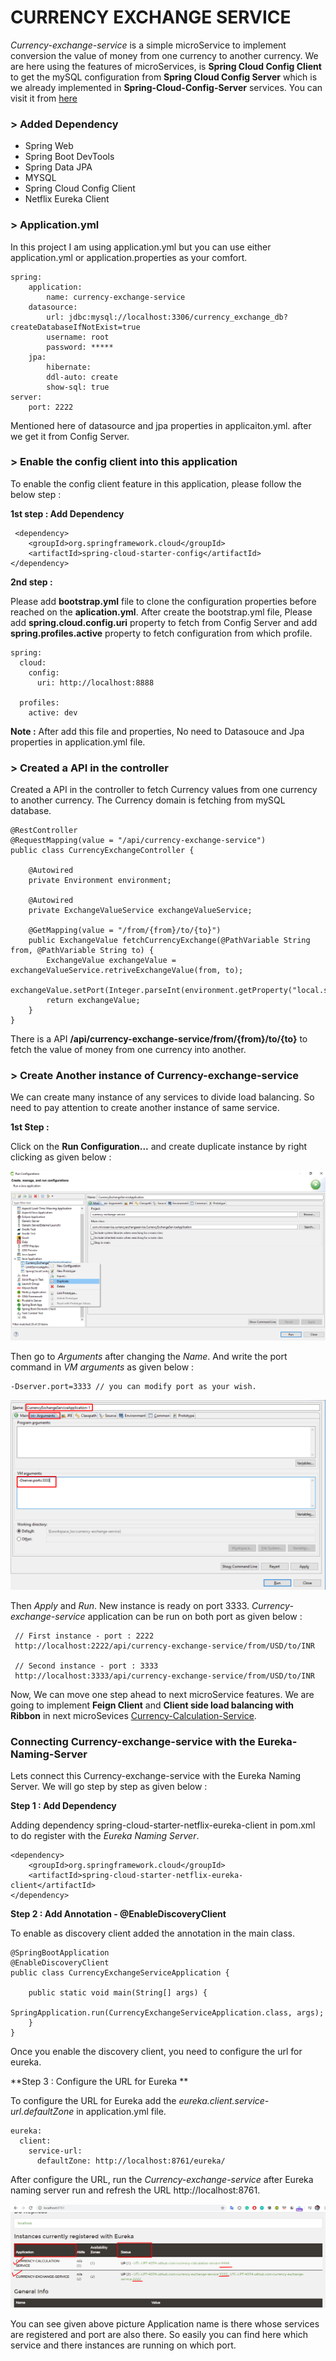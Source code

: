 # CURRENCY EXCHANGE SERVICE

*Currency-exchange-service* is a simple microService to implement conversion the value of money from one currency to another currency. We are here using the features of microServices, is **Spring Cloud Config Client** to get the mySQL configuration  from **Spring Cloud Config Server** which is we already implemented in **Spring-Cloud-Config-Server** services. You can visit it from [here](https://github.com/vikashvs36/microservices-tutorial/tree/master/spring-cloud-config-server)

### > Added Dependency

* Spring Web
* Spring Boot DevTools
* Spring Data JPA
* MYSQL
* Spring Cloud Config Client
* Netflix Eureka Client

### > Application.yml

In this project I am using application.yml but you can use either application.yml or application.properties as your comfort.

	spring:
		application:
			name: currency-exchange-service
		datasource:
			url: jdbc:mysql://localhost:3306/currency_exchange_db?createDatabaseIfNotExist=true
			username: root
			password: *****
		jpa:
			hibernate:
			ddl-auto: create
			show-sql: true
	server:
		port: 2222

Mentioned here of datasource and jpa properties in applicaiton.yml. after we get it from Config Server.

### > Enable the config client into this application

To enable the config client feature in this application, please follow the below step :

**1st step : Add Dependency**

	 <dependency>
		<groupId>org.springframework.cloud</groupId>
		<artifactId>spring-cloud-starter-config</artifactId>
	</dependency>
	
**2nd step :**

Please add **bootstrap.yml** file to clone the configuration properties before reached on the **aplication.yml**. After create the bootstrap.yml file, Please add **spring.cloud.config.uri** property to fetch from Config Server and add **spring.profiles.active** property to fetch configuration from which profile.

	spring:
	  cloud:
	    config:
	      uri: http://localhost:8888
	      
	  profiles:
	    active: dev
    
**Note :** After add this file and properties, No need to Datasouce and Jpa properties in application.yml file.

### > Created a API in the controller

Created a API in the controller to fetch Currency values from one currency to another currency. The Currency domain is fetching from mySQL database.

	@RestController
	@RequestMapping(value = "/api/currency-exchange-service")
	public class CurrencyExchangeController {
		
		@Autowired
		private Environment environment; 
		
		@Autowired
		private ExchangeValueService exchangeValueService;
		
		@GetMapping(value = "/from/{from}/to/{to}")
		public ExchangeValue fetchCurrencyExchange(@PathVariable String from, @PathVariable String to) {
			ExchangeValue exchangeValue = exchangeValueService.retriveExchangeValue(from, to);
			exchangeValue.setPort(Integer.parseInt(environment.getProperty("local.server.port")));
			return exchangeValue;
		}
	}

There is a API **/api/currency-exchange-service/from/{from}/to/{to}** to fetch the value of money from one currency into another.

### > Create Another instance of Currency-exchange-service 

We can create many instance of any services to divide load balancing. So need to pay attention to create another instance of same service. 

**1st Step :**
 
Click on the **Run Configuration...** and create duplicate instance by right clicking as given below : 

![](img/duplicate_instance.png)

Then go to *Arguments* after changing the *Name*. And write the port command in *VM arguments* as given below :  

	-Dserver.port=3333 // you can modify port as your wish.
	
![](img/create_port.png)

Then *Apply* and *Run*. New instance is ready on port 3333. *Currency-exchange-service* application can be run on both port as given below :

	 // First instance - port : 2222
	 http://localhost:2222/api/currency-exchange-service/from/USD/to/INR
	 
	 // Second instance - port : 3333
	 http://localhost:3333/api/currency-exchange-service/from/USD/to/INR

Now, We can move one step ahead to next microService features. We are going to implement **Feign Client** and **Client side load balancing with Ribbon** in next microSevices [Currency-Calculation-Service]().

### Connecting Currency-exchange-service with the Eureka-Naming-Server

Lets connect this Currency-exchange-service with the Eureka Naming Server. We will go step by step as given below :

**Step 1 : Add Dependency**

Adding dependency spring-cloud-starter-netflix-eureka-client in pom.xml to do register with the *Eureka Naming Server*.  

	<dependency>
		<groupId>org.springframework.cloud</groupId>
		<artifactId>spring-cloud-starter-netflix-eureka-client</artifactId>
	</dependency>
	
**Step 2 : Add Annotation - @EnableDiscoveryClient**

To enable as discovery client added the annotation in the main class.

	@SpringBootApplication
	@EnableDiscoveryClient
	public class CurrencyExchangeServiceApplication {
	
		public static void main(String[] args) {
			SpringApplication.run(CurrencyExchangeServiceApplication.class, args);
		}
	}	

Once you enable the discovery client, you need to configure the url for eureka.

**Step 3 : Configure the URL for Eureka **

To configure the URL for Eureka add the *eureka.client.service-url.defaultZone* in application.yml file.

	eureka:
	  client:
	    service-url:
	      defaultZone: http://localhost:8761/eureka/
	     
After configure the URL, run the *Currency-exchange-service* after Eureka naming server run and refresh the URL http://localhost:8761.  

![](img/service_register_with_eureka.png)

You can see given above picture Application name is there whose services are registered and port are also there. So easily you can find here which service and there instances are running on which port. 
